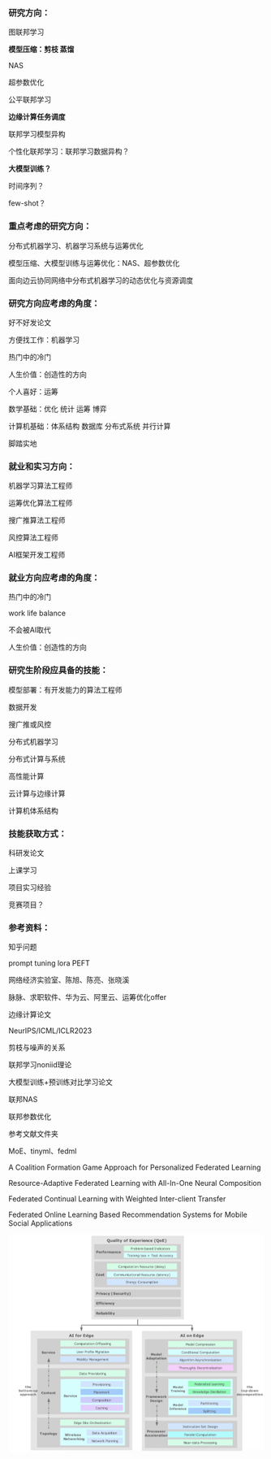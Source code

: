 ### 研究方向：

图联邦学习

**模型压缩：剪枝 蒸馏**

NAS

超参数优化

公平联邦学习

**边缘计算任务调度**

联邦学习模型异构 

个性化联邦学习：联邦学习数据异构？

**大模型训练？**

时间序列？

few-shot？



### 重点考虑的研究方向：

分布式机器学习、机器学习系统与运筹优化

模型压缩、大模型训练与运筹优化：NAS、超参数优化

面向边云协同网络中分布式机器学习的动态优化与资源调度



### 研究方向应考虑的角度：

好不好发论文

方便找工作：机器学习

热门中的冷门

人生价值：创造性的方向

个人喜好：运筹

数学基础：优化 统计 运筹 博弈

计算机基础：体系结构 数据库 分布式系统 并行计算

脚踏实地



### 就业和实习方向：

机器学习算法工程师

运筹优化算法工程师

搜广推算法工程师

风控算法工程师

AI框架开发工程师



### 就业方向应考虑的角度：

热门中的冷门

work life balance

不会被AI取代

人生价值：创造性的方向



### 研究生阶段应具备的技能：

模型部署：有开发能力的算法工程师

数据开发

搜广推或风控

分布式机器学习

分布式计算与系统

高性能计算

云计算与边缘计算

计算机体系结构



### 技能获取方式：

科研发论文

上课学习

项目实习经验

竞赛项目？



### 参考资料：

知乎问题

prompt tuning lora PEFT

网络经济实验室、陈旭、陈亮、张晓溪

脉脉、求职软件、华为云、阿里云、运筹优化offer

边缘计算论文

NeurIPS/ICML/ICLR2023

剪枝与噪声的关系

联邦学习noniid理论

大模型训练+预训练对比学习论文

联邦NAS

联邦参数优化

参考文献文件夹

MoE、tinyml、fedml

A Coalition Formation Game Approach for Personalized Federated Learning

Resource-Adaptive Federated Learning with All-In-One Neural Composition

Federated Continual Learning with Weighted Inter-client Transfer

Federated Online Learning Based Recommendation Systems for Mobile Social Applications



![img](https://raw.githubusercontent.com/ailianligit/ailianligit.github.io/main/images/202304/20230410_1681126933.jpg)